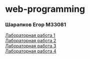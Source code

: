 # web-programming
### Шарапков Егор М33081
[Лабораторная работа 1](https://egorgrib.github.io/web-programming/1/)<br>
[Лабораторная работа 2](https://egorgrib.github.io/web-programming/2/)<br>
[Лабораторная работа 3](https://egorgrib.github.io/web-programming/3/)<br>
[Лабораторная работа 4](https://egorgrib.github.io/web-programming/4/)
